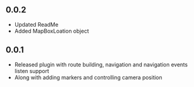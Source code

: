 ## 0.0.2

* Updated ReadMe
* Added MapBoxLoation object

## 0.0.1

* Released plugin with route building, navigation and navigation events listen support
* Along with adding markers and controlling camera position
